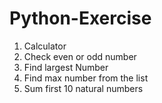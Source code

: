 # Python-Exercise

1. Calculator
2. Check even or odd number
3. Find largest Number
4. Find max number from the list
5. Sum first 10 natural numbers
